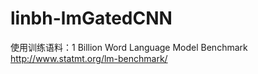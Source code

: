 # linbh-lmGatedCNN

使用训练语料：1 Billion Word Language Model Benchmark http://www.statmt.org/lm-benchmark/


